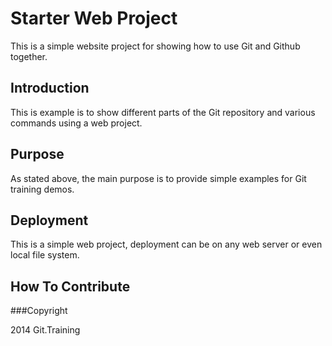 # Starter Web Project

This is a simple website project for
showing how to use Git and Github together.

## Introduction

This is example is to show different parts 
of the Git repository and various commands 
using a web project.

## Purpose

As stated above, the main purpose is to
provide simple examples for Git training
demos.

## Deployment

This is a simple web project, deployment
can be on any web server or even local
file system.

## How To Contribute

###Copyright

2014 Git.Training
